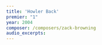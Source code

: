 ```yaml
---
title: 'Howler Back'
premier: "1"
year: 2004
composer: /composers/zack-browning
audio_excerpts: 
---
```

